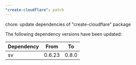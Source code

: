 ```yaml
---
"create-cloudflare": patch
---
```


chore: update dependencies of "create-cloudflare" package

The following dependency versions have been updated:

| Dependency | From   | To    |
| ---------- | ------ | ----- |
| sv         | 0.6.23 | 0.8.0 |
